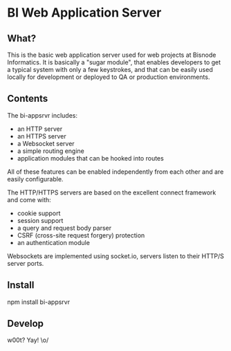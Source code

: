 # BI Web Application Server

## What? 

This is the basic web application server used for web projects at Bisnode Informatics. It is basically a "sugar module", that enables developers to get a typical system with only a few keystrokes, and that can be easily used locally for development or deployed to QA or production environments. 

## Contents 

The bi-appsrvr includes:

   * an HTTP server
   * an HTTPS server
   * a Websocket server
   * a simple routing engine
   * application modules that can be hooked into routes

All of these features can be enabled independently from each other and are easily configurable. 

The HTTP/HTTPS servers are based on the excellent connect framework and come with: 

   * cookie support
   * session support
   * a query and request body parser
   * CSRF (cross-site request forgery) protection
   * an authentication module

Websockets are implemented using socket.io, servers listen to their HTTP/S server ports.

## Install

npm install bi-appsrvr

## Develop

w00t? Yay! \o/